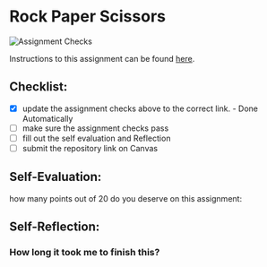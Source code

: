 Rock Paper Scissors
===================================
![Assignment Checks](https://s///github.com/Leach-IT3049C/3-rock-paper-scissors-corinmanning2315/workflows/Assignment%20Checks/badge.svg)

Instructions to this assignment can be found [here](https://leach-it3049c.github.io/Material/Assignments/3.Rock_Paper_Scissors/).

## Checklist:
- [x] update the assignment checks above to the correct link. - Done Automatically
- [ ] make sure the assignment checks pass
- [ ] fill out the self evaluation and Reflection
- [ ] submit the repository link on Canvas

## Self-Evaluation: 
how many points out of 20 do you deserve on this assignment: 

## Self-Reflection:


### How long it took me to finish this?

